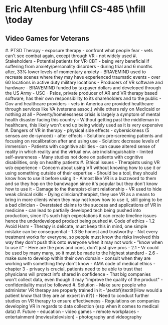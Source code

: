 # Eric Altenburg \hfill CS-485 \hfill \today

## Video Games for Veterans

#. PTSD Therapy
	- exposure therapy
	- confront what people fear
	- vets can't see combat again, except through VR
	- not widely used
#. Stakeholders
	- Potential patients for VR-CBT
		- being very beneficial if suffering from anxiety/personality disorders
			- during trial and 6 months after, 33\% lower levels of momentary anxiety
		- BRAVEMIND used to recreate scenes where they may have experienced traumatic events
			- over 60 locations in active duty military locations
	- Producers of VR software and hardware
		- BRAVEMIND funded by taxpayer dollars and developed through the US Army
			- USC
		- Psios, private producer of AR and VR therapy based software, has their own responsibility to its shareholders and to the public
	- Gov and healthcare providers
		- vets in America are provided healthcare through services like VA (veterans assoc.) while others rely on Medicaid or nothing at all
		- Poverty/homelessness crisis is largely a symptom of mental health disaster facing this country
		- Without getting past the middleman in healthcare, this likely won't end up being widely used as it is very expensive
#. Dangers of VR in therapy 
	- physical side effects
		- cybersickness (5 senses are de-synced)
		- after effects
		- Solution: pre-screening patients and focusing on recalibration after and using use
		- Solution: decrease levels of immersion
	- Patients with cognitive abilities
		- can cause altered sense of reality in which reality and the virtual env. are indistinguishable
		- limited self-awareness
	- Many studies not done on patients with cognitive disabilities, only on healthy patients
#. Ethical issues
	- Therapists using VR w/o experience
		- Concern about using VR without knowing how to use it or using something outside of their expertise
		- Should be a tool, they should know how to use it before using it
		- Almost like VR is a buzzword to them and so they hop on the bandwagon since it's popular but they don't know how to use it
	- Damage to the therapist-client relationship
	- VR used to hide weak clinical skills
		- Dying clinician/therapist, they use VR as a means to bring in more clients when they may not know how to use it, still going to be a bad clinician
	- Overstated claims to the success and applications of VR in medicine
		- can lead to partially developed tech being pushed into production, since it's such high expectations it can create timeline issues hence the underdeveloped product being pushed
#. Code of ethics
	- 1.2 Avoid Harm
		- Therapy is delicate, must keep this in mind, one simple mistake can be consequential
	- 1.3 Be honest and trustworthy
		- Not every treatment works for everyone, so people must know the risks involved this way they don't push this onto everyone when it may not work
		- "know when to use it"
		- Here are the pros and cons, don't just give pros
	- 2.1 
		- Vr could be used by many many, so it must be made to the highest standard
	- 2.6
		- make sure to develop within their own domain
		- consult when they are working with something they don't know
	- AMA code of medical ethics
		- chapter 3
			- privacy is crucial, patients need to be able to trust that physicians will protect info shared in confidence
			- That big companies won't collect data, even though it may "improve the quality of the product"
			- confidentiality must be followed
#. Solution	
	- Make sure people who administer VR therapy are properly trained in it
		- \textbf{\textit{How would a patient know that they are an expert in it?}}
	- Need to conduct further studies on VR therapy to ensure effectiveness
	- Regulations on companies developing VR in regards to data collection (esp when it comes to medical data)
#. Future
	- education
	- video games
	- remote workplaces
	- entertainment (movies/television)
	- photography and videography
	

